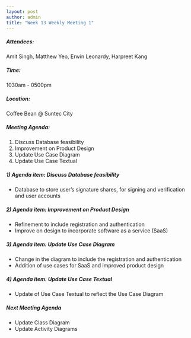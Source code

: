 ```yaml
---
layout: post
author: admin
title: "Week 13 Weekly Meeting 1"
---
```


##### Attendees:
Amit Singh, Matthew Yeo, Erwin Leonardy, Harpreet Kang

##### Time:
1030am - 0500pm

##### Location: 
Coffee Bean @ Suntec City

##### Meeting Agenda:
1. Discuss Database feasibility
2. Improvement on Product Design
3. Update Use Case Diagram
4. Update Use Case Textual 

##### 1) Agenda item: Discuss Database feasibility
- Database to store user’s signature shares, for signing and verification and user accounts 

##### 2) Agenda item: Improvement on Product Design
- Refinement to include registration and authentication
- Improve on design to incorporate software as a service (SaaS)

##### 3) Agenda item: Update Use Case Diagram
- Change in the diagram to include the registration and authentication
- Addition of use cases for SaaS and improved product design

##### 4) Agenda item: Update Use Case Textual 
- Update of Use Case Textual to reflect the Use Case Diagram

##### Next Meeting Agenda
- Update Class Diagram
- Update Activity Diagrams
